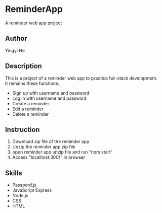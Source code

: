 # ReminderApp
A reminder web app project

## Author
  Yingyi He

## Description
This is a project of a reminder web app to practice full-stack development. It remains these functions:
  - Sign up with username and password
  - Log in with username and password
  - Create a reminder
  - Edit a reminder
  - Delete a reminder

## Instruction
  1. Download zip file of the reminder app
  2. Unzip the reminder app zip file
  3. open reminder app unzip file and run "npm start"
  4. Access "localhost:3001" in browser

## Skills
  - Passpord.js
  - JavaScript Express
  - Node.js
  - CSS
  - HTML
